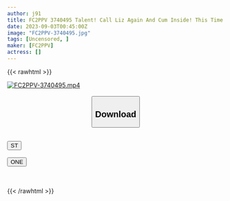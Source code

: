 ```yaml
---
author: j91
title: FC2PPV 3740495 Talent! Call Liz Again And Cum Inside! This Time It’s No Makeup + Braids. It Feels Like I Got A Lot Of Things To Match My Proclivities. Rubbing The Dick On The Pichi Pichi Body And Vaginal Cum Shot With Raw Insertion. [Discount For 3 Days]
date: 2023-09-03T00:45:00Z
image: "FC2PPV-3740495.jpg"
tags: [Uncensored, ]
maker: [FC2PPV]
actress: []
---
```



{{< rawhtml >}}

<div class="video" data-videoid="MxzyLg3GKXSDQ7">
    <a href="javascript:;">
        <img src="https://my.j91.asia/posts/FC2PPV-3740495/FC2PPV-3740495.jpg" width="WIDTH" height="HEIGHT" alt="FC2PPV-3740495.mp4" loading="lazy">
    </a>
</div>

<script type="text/javascript" src="https://j91.asia/asset/on-demand-st.js"></script>

<br>
  <link rel="stylesheet" href="https://j91.asia/asset/bs5.css">
  
  <center>
  <button class="btn btn-primary" type="button" data-bs-toggle="collapse" data-bs-target=".multi-collapse" aria-expanded="false" aria-controls="multiCollapseExample1 multiCollapseExample2"><h2>Download</h2></button></center>
</p>
<div class="row">
  <div class="col">
    <div class="collapse multi-collapse" id="multiCollapseExample1">
      <div class="card card-body">
	      	      <br>
<div class="buttons">  
<a href="https://streamtape.to/v/MxzyLg3GKXSDQ7"><button class="btn-hover color-3"><i class="fa fa-download"></i> ST</button></a></div>
    </div>
  </div>
</div>
  <div class="col">
    <div class="collapse multi-collapse" id="multiCollapseExample2">
      <div class="card card-body">
	      <br>
<div class="buttons">
    <a href="https://oneupload.to/8ct7xs46jnqd"><button class="btn-hover color-9"><i class="fa fa-download"></i> ONE</button></a></div>
<br><br>
      </div>
    </div>
  </div>
</div>

{{< /rawhtml >}}